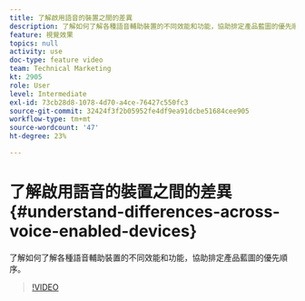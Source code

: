 ```yaml
---
title: 了解啟用語音的裝置之間的差異
description: 了解如何了解各種語音輔助裝置的不同效能和功能，協助排定產品藍圖的優先順序。
feature: 視覺效果
topics: null
activity: use
doc-type: feature video
team: Technical Marketing
kt: 2905
role: User
level: Intermediate
exl-id: 73cb28d8-1078-4d70-a4ce-76427c550fc3
source-git-commit: 32424f3f2b05952fe4df9ea91dcbe51684cee905
workflow-type: tm+mt
source-wordcount: '47'
ht-degree: 23%

---
```


# 了解啟用語音的裝置之間的差異 {#understand-differences-across-voice-enabled-devices}

了解如何了解各種語音輔助裝置的不同效能和功能，協助排定產品藍圖的優先順序。

>[!VIDEO](https://video.tv.adobe.com/v/27225/?quality=9)
